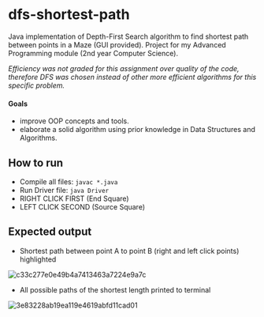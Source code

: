 # dfs-shortest-path

Java implementation of Depth-First Search algorithm to find shortest path between points in a Maze (GUI provided).
Project for my Advanced Programming module (2nd year Computer Science).

_Efficiency was not graded for this assignment over quality of the code, therefore DFS was chosen instead of other
more efficient algorithms for this specific problem._

#### Goals
- improve OOP concepts and tools.
- elaborate a solid
  algorithm using prior knowledge in Data Structures and Algorithms.

## How to run

- Compile all files:
  `javac *.java`
- Run Driver file:
  `java Driver`
- RIGHT CLICK FIRST (End Square)
- LEFT CLICK SECOND (Source Square)
  
## Expected output
- Shortest path between point A to point B (right and left click points) highlighted
  
![c33c277e0e49b4a7413463a7224e9a7c](https://github.com/ginesmoratalla/dfs-shortest-path/assets/126341997/f2d60423-0b08-403b-9c51-55df25eee209)

  
- All possible paths of the shortest length printed to terminal
  
![3e83228ab19ea119e4619abfd11cad01](https://github.com/ginesmoratalla/dfs-shortest-path/assets/126341997/2ecf32af-9363-46b8-9c64-5187e713adfc)
